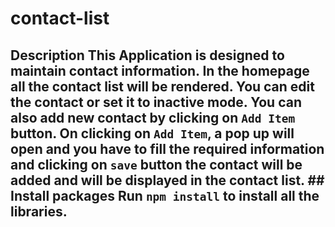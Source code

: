 # contact-list
## Description  This Application is designed to maintain contact information. In the homepage all the contact list will be rendered. You can edit the contact or set it to inactive mode. You can also add new contact by clicking on `Add Item` button. On clicking on `Add Item`, a pop up will open and you have to fill the required information and clicking on `save` button the contact will be added and will be displayed in the contact list.  ## Install packages  Run `npm install` to install all the libraries.
